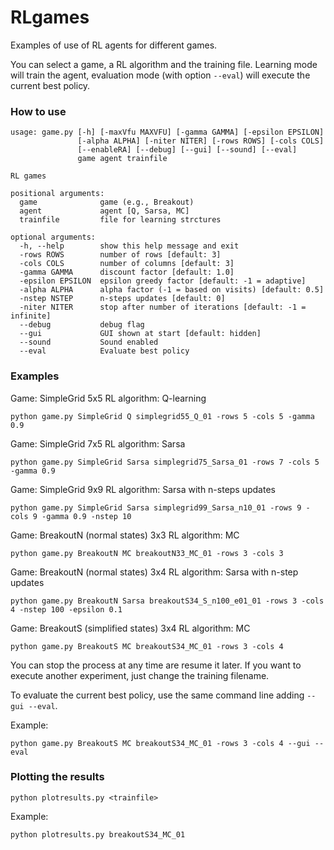 # RLgames

Examples of use of RL agents for different games.

You can select a game, a RL algorithm and the training file. Learning mode will train the agent, evaluation mode (with option ``--eval``) will execute the current best policy.



### How to use

```
usage: game.py [-h] [-maxVfu MAXVFU] [-gamma GAMMA] [-epsilon EPSILON]
               [-alpha ALPHA] [-niter NITER] [-rows ROWS] [-cols COLS]
               [--enableRA] [--debug] [--gui] [--sound] [--eval]
               game agent trainfile

RL games

positional arguments:
  game              game (e.g., Breakout)
  agent             agent [Q, Sarsa, MC]
  trainfile         file for learning strctures

optional arguments:
  -h, --help        show this help message and exit
  -rows ROWS        number of rows [default: 3]
  -cols COLS        number of columns [default: 3]
  -gamma GAMMA      discount factor [default: 1.0]
  -epsilon EPSILON  epsilon greedy factor [default: -1 = adaptive]
  -alpha ALPHA      alpha factor (-1 = based on visits) [default: 0.5]
  -nstep NSTEP      n-steps updates [default: 0]
  -niter NITER      stop after number of iterations [default: -1 = infinite]
  --debug           debug flag
  --gui             GUI shown at start [default: hidden]
  --sound           Sound enabled
  --eval            Evaluate best policy
```

### Examples

Game: SimpleGrid 5x5
RL algorithm: Q-learning

```
python game.py SimpleGrid Q simplegrid55_Q_01 -rows 5 -cols 5 -gamma 0.9

```

Game: SimpleGrid 7x5
RL algorithm: Sarsa

```
python game.py SimpleGrid Sarsa simplegrid75_Sarsa_01 -rows 7 -cols 5 -gamma 0.9

```

Game: SimpleGrid 9x9
RL algorithm: Sarsa with n-steps updates

```
python game.py SimpleGrid Sarsa simplegrid99_Sarsa_n10_01 -rows 9 -cols 9 -gamma 0.9 -nstep 10

```



Game: BreakoutN (normal states) 3x3
RL algorithm: MC

```
python game.py BreakoutN MC breakoutN33_MC_01 -rows 3 -cols 3

```


Game: BreakoutN (normal states) 3x4
RL algorithm: Sarsa with n-step updates

```
python game.py BreakoutN Sarsa breakoutS34_S_n100_e01_01 -rows 3 -cols 4 -nstep 100 -epsilon 0.1

```


Game: BreakoutS (simplified states) 3x4
RL algorithm: MC

```
python game.py BreakoutS MC breakoutS34_MC_01 -rows 3 -cols 4

```




You can stop the process at any time are resume it later.
If you want to execute another experiment, just change the training filename.


To evaluate the current best policy, use the same command line adding ```--gui --eval```.

Example:

```
python game.py BreakoutS MC breakoutS34_MC_01 -rows 3 -cols 4 --gui --eval

```

### Plotting the results

```
python plotresults.py <trainfile>

```

Example:

```
python plotresults.py breakoutS34_MC_01

```


